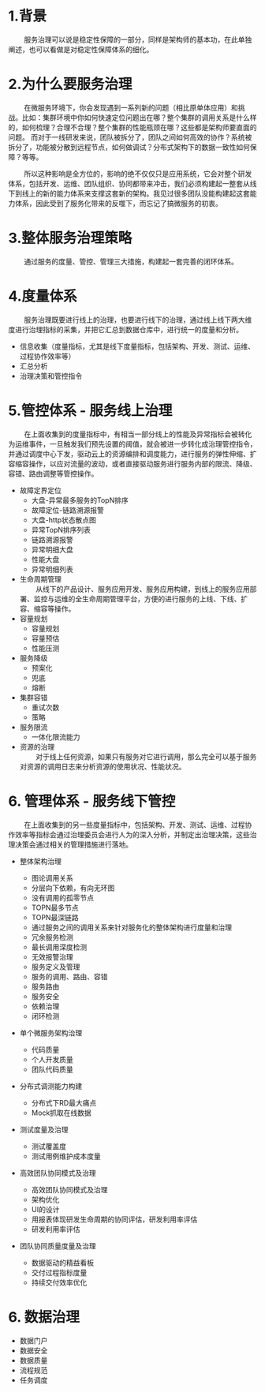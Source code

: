 # 1.背景
&emsp;&emsp;
服务治理可以说是稳定性保障的一部分，同样是架构师的基本功，在此单独阐述，也可以看做是对稳定性保障体系的细化。

# 2.为什么要服务治理
&emsp;&emsp;
在微服务环境下，你会发现遇到一系列新的问题（相比原单体应用）和挑战。比如：集群环境中你如何快速定位问题出在哪？整个集群的调用关系是什么样的，如何梳理？合理不合理？整个集群的性能瓶颈在哪？这些都是架构师要直面的问题。
而对于一线研发来说，团队被拆分了，团队之间如何高效的协作？系统被拆分了，功能被分散到远程节点，如何做调试？分布式架构下的数据一致性如何保障？等等。

&emsp;&emsp;
所以这种影响是全方位的，影响的绝不仅仅只是应用系统，它会对整个研发体系，包括开发、运维、团队组织、协同都带来冲击，我们必须构建起一整套从线下到线上的新的能力体系来支撑这套新的架构。我见过很多团队没能构建起这套能力体系，因此受到了服务化带来的反噬下，而忘记了搞微服务的初衷。

# 3.整体服务治理策略
&emsp;&emsp;
通过服务的度量、管控、管理三大措施，构建起一套完善的闭环体系。


# 4.度量体系
&emsp;&emsp;
服务治理既要进行线上的治理，也要进行线下的治理，通过线上线下两大维度进行治理指标的采集，并把它汇总到数据仓库中，进行统一的度量和分析。

- 信息收集（度量指标，尤其是线下度量指标，包括架构、开发、测试、运维、过程协作效率等）
- 汇总分析
- 治理决策和管控指令

# 5.管控体系 - 服务线上治理
&emsp;&emsp;
在上面收集到的度量指标中，有相当一部分线上的性能及异常指标会被转化为运维事件，一旦触发我们预先设置的阈值，就会被进一步转化成治理管控指令，并通过调度中心下发，驱动云上的资源编排和调度能力，进行服务的弹性伸缩、扩容缩容操作，以应对流量的波动，或者直接驱动服务进行服务内部的限流、降级、容错、路由调整等管控操作。

- 故障定界定位        
    - 大盘-异常最多服务的TopN排序
    - 故障定位-链路溯源报警
    - 大盘-http状态散点图
    - 异常TopN排序列表
    - 链路溯源报警
    - 异常明细大盘
    - 性能大盘
    - 异常明细列表
- 生命周期管理    
  &emsp;&emsp; 从线下的产品设计、服务应用开发、服务应用构建，到线上的服务应用部署、监控与运维的全生命周期管理平台，方便的进行服务的上线、下线、扩容、缩容等操作。
- 容量规划        
    - 容量规划
    - 容量预估
    - 性能压测
- 服务降级        
    - 预案化
    - 兜底
    - 熔断
- 集群容错        
    - 重试次数
    - 策略
- 服务限流        
    - 一体化限流能力
- 资源的治理        
  &emsp;&emsp; 对于线上任何资源，如果只有服务对它进行调用，那么完全可以基于服务对资源的调用日志来分析资源的使用状况、性能状况。


# 6. 管理体系 - 服务线下管控
&emsp;&emsp;
在上面收集到的另一些度量指标中，包括架构、开发、测试、运维、过程协作效率等指标会通过治理委员会进行人为的深入分析，并制定出治理决策，这些治理决策会通过相关的管理措施进行落地。

- 整体架构治理        
    - 图论调用关系
    - 分层向下依赖，有向无环图
    - 没有调用的孤零节点
    - TOPN最多节点
    - TOPN最深链路
    - 通过服务之间的调用关系来针对服务化的整体架构进行度量和治理
    - 冗余服务检测
    - 最长调用深度检测
    - 无效报警治理
    - 服务定义及管理
    - 服务的调用、路由、容错
    - 服务路由
    - 服务安全
    - 依赖治理
    - 闭环检测

- 单个微服务架构治理        
    - 代码质量
    - 个人开发质量
    - 团队代码质量
    
- 分布式调测能力构建        
    - 分布式下RD最大痛点
    - Mock抓取在线数据
- 测试度量及治理        
    - 测试覆盖度
    - 测试用例维护成本度量
- 高效团队协同模式及治理
    - 高效团队协同模式及治理
    - 架构优化
    - UI的设计
    - 用报表体现研发生命周期的协同评估，研发利用率评估
    - 研发利用率评估
- 团队协同质量度量及治理        
    - 数据驱动的精益看板
    - 交付过程指标度量
    - 持续交付效率优化

# 6. 数据治理 
- 数据门户
- 数据安全
- 数据质量
- 流程规范
- 任务调度
